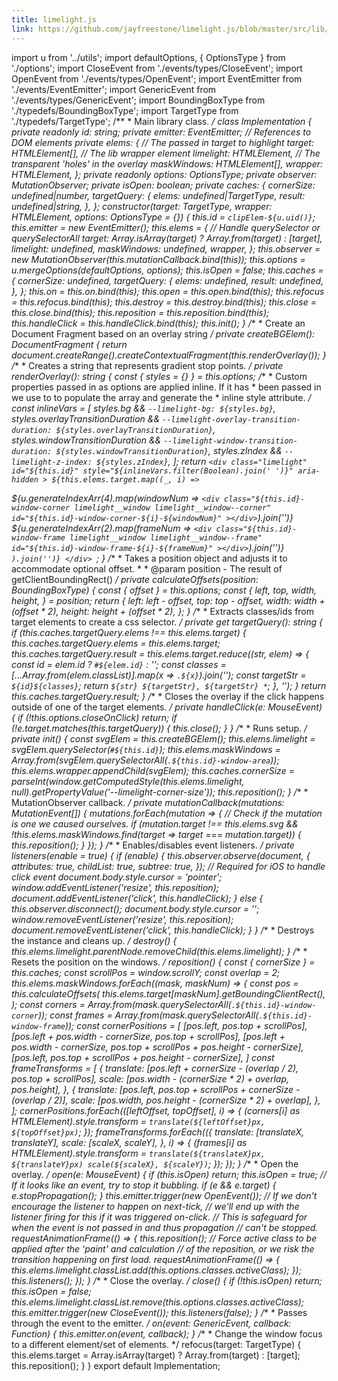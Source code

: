 ```yaml
---
title: limelight.js
link: https://github.com/jayfreestone/limelight.js/blob/master/src/lib/Implementation.ts
---
```

import u from '../utils'; import defaultOptions, { OptionsType } from './options'; import CloseEvent from './events/types/CloseEvent'; import OpenEvent from './events/types/OpenEvent'; import EventEmitter from './events/EventEmitter'; import GenericEvent from './events/types/GenericEvent'; import BoundingBoxType from './typedefs/BoundingBoxType'; import TargetType from './typedefs/TargetType'; /** * Main library class. */ class Implementation { private readonly id: string; private emitter: EventEmitter; // References to DOM elements private elems: { // The passed in target to highlight target: HTMLElement[], // The lib wrapper element limelight: HTMLElement, // The transparent 'holes' in the overlay maskWindows: HTMLElement[], wrapper: HTMLElement, }; private readonly options: OptionsType; private observer: MutationObserver; private isOpen: boolean; private caches: { cornerSize: undefined|number, targetQuery: { elems: undefined|TargetType, result: undefined|string, }, }; constructor(target: TargetType, wrapper: HTMLElement, options: OptionsType = {}) { this.id = `clipElem-${u.uid()}`; this.emitter = new EventEmitter(); this.elems = { // Handle querySelector or querySelectorAll target: Array.isArray(target) ? Array.from(target) : [target], limelight: undefined, maskWindows: undefined, wrapper, }; this.observer = new MutationObserver(this.mutationCallback.bind(this)); this.options = u.mergeOptions(defaultOptions, options); this.isOpen = false; this.caches = { cornerSize: undefined, targetQuery: { elems: undefined, result: undefined, }, }; this.on = this.on.bind(this); this.open = this.open.bind(this); this.refocus = this.refocus.bind(this); this.destroy = this.destroy.bind(this); this.close = this.close.bind(this); this.reposition = this.reposition.bind(this); this.handleClick = this.handleClick.bind(this); this.init(); } /** * Create an Document Fragment based on an overlay string */ private createBGElem(): DocumentFragment { return document.createRange().createContextualFragment(this.renderOverlay()); } /** * Creates a string that represents gradient stop points. */ private renderOverlay(): string { const { styles = {} } = this.options; /** * Custom properties passed in as options are applied inline. If it has * been passed in we use to to populate the array and generate the * inline style attribute. */ const inlineVars = [ styles.bg && `--limelight-bg: ${styles.bg}`, styles.overlayTransitionDuration && `--limelight-overlay-transition-duration: ${styles.overlayTransitionDuration}`, styles.windowTransitionDuration && `--limelight-window-transition-duration: ${styles.windowTransitionDuration}`, styles.zIndex && `--limelight-z-index: ${styles.zIndex}`, ]; return ` <div class="limelight" id="${this.id}" style="${inlineVars.filter(Boolean).join(' ')}" aria-hidden > ${this.elems.target.map((_, i) => ` <div id="${this.id}-window-area-${i}" class="${this.id}-window-area limelight__window-area"> ${u.generateIndexArr(4).map(windowNum => ` <div class="${this.id}-window-corner limelight__window limelight__window--corner" id="${this.id}-window-corner-${i}-${windowNum}" ></div> `).join('')} ${u.generateIndexArr(2).map(frameNum => ` <div class="${this.id}-window-frame limelight__window limelight__window--frame" id="${this.id}-window-frame-${i}-${frameNum}" ></div> `).join('')} </div> `).join('')} </div> `; } /** * Takes a position object and adjusts it to accommodate optional offset. * * @param position - The result of getClientBoundingRect() */ private calculateOffsets(position: BoundingBoxType) { const { offset } = this.options; const { left, top, width, height, } = position; return { left: left - offset, top: top - offset, width: width + (offset * 2), height: height + (offset * 2), }; } /** * Extracts classes/ids from target elements to create a css selector. */ private get targetQuery(): string { if (this.caches.targetQuery.elems !== this.elems.target) { this.caches.targetQuery.elems = this.elems.target; this.caches.targetQuery.result = this.elems.target.reduce((str, elem) => { const id = elem.id ? `#${elem.id}` : ''; const classes = [...Array.from(elem.classList)].map(x => `.${x}`).join(''); const targetStr = `${id}${classes}`; return `${str} ${targetStr}, ${targetStr} *`; }, ''); } return this.caches.targetQuery.result; } /** * Closes the overlay if the click happens outside of one of the target elements. */ private handleClick(e: MouseEvent) { if (!this.options.closeOnClick) return; if (!e.target.matches(this.targetQuery)) { this.close(); } } /** * Runs setup. */ private init() { const svgElem = this.createBGElem(); this.elems.limelight = svgElem.querySelector(`#${this.id}`); this.elems.maskWindows = Array.from(svgElem.querySelectorAll(`.${this.id}-window-area`)); this.elems.wrapper.appendChild(svgElem); this.caches.cornerSize = parseInt(window.getComputedStyle(this.elems.limelight, null).getPropertyValue('--limelight-corner-size')); this.reposition(); } /** * MutationObserver callback. */ private mutationCallback(mutations: MutationEvent[]) { mutations.forEach(mutation => { // Check if the mutation is one we caused ourselves. if (mutation.target !== this.elems.svg && !this.elems.maskWindows.find(target => target === mutation.target)) { this.reposition(); } }); } /** * Enables/disables event listeners. */ private listeners(enable = true) { if (enable) { this.observer.observe(document, { attributes: true, childList: true, subtree: true, }); // Required for iOS to handle click event document.body.style.cursor = 'pointer'; window.addEventListener('resize', this.reposition); document.addEventListener('click', this.handleClick); } else { this.observer.disconnect(); document.body.style.cursor = ''; window.removeEventListener('resize', this.reposition); document.removeEventListener('click', this.handleClick); } } /** * Destroys the instance and cleans up. */ destroy() { this.elems.limelight.parentNode.removeChild(this.elems.limelight); } /** * Resets the position on the windows. */ reposition() { const { cornerSize } = this.caches; const scrollPos = window.scrollY; const overlap = 2; this.elems.maskWindows.forEach((mask, maskNum) => { const pos = this.calculateOffsets( this.elems.target[maskNum].getBoundingClientRect(), ); const corners = Array.from(mask.querySelectorAll(`.${this.id}-window-corner`)); const frames = Array.from(mask.querySelectorAll(`.${this.id}-window-frame`)); const cornerPositions = [ [pos.left, pos.top + scrollPos], [pos.left + pos.width - cornerSize, pos.top + scrollPos], [pos.left + pos.width - cornerSize, pos.top + scrollPos + pos.height - cornerSize], [pos.left, pos.top + scrollPos + pos.height - cornerSize], ] const frameTransforms = [ { translate: [pos.left + cornerSize - (overlap / 2), pos.top + scrollPos], scale: [pos.width - (cornerSize * 2) + overlap, pos.height], }, { translate: [pos.left, pos.top + scrollPos + cornerSize - (overlap / 2)], scale: [pos.width, pos.height - (cornerSize * 2) + overlap], }, ]; cornerPositions.forEach(([leftOffset, topOffset], i) => { (corners[i] as HTMLElement).style.transform = ` translate(${leftOffset}px, ${topOffset}px) `; }); frameTransforms.forEach(({ translate: [translateX, translateY], scale: [scaleX, scaleY], }, i) => { (frames[i] as HTMLElement).style.transform = ` translate(${translateX}px, ${translateY}px) scale(${scaleX}, ${scaleY}) `; }); }); } /** * Open the overlay. */ open(e: MouseEvent) { if (this.isOpen) return; this.isOpen = true; // If it looks like an event, try to stop it bubbling. if (e && e.target) { e.stopPropagation(); } this.emitter.trigger(new OpenEvent()); // If we don't encourage the listener to happen on next-tick, // we'll end up with the listener firing for this if it was triggered on-click. // This is safeguard for when the event is not passed in and thus propagation // can't be stopped. requestAnimationFrame(() => { this.reposition(); // Force active class to be applied after the 'paint' and calculation // of the reposition, or we risk the transition happening on first load. requestAnimationFrame(() => { this.elems.limelight.classList.add(this.options.classes.activeClass); }); this.listeners(); }); } /** * Close the overlay. */ close() { if (!this.isOpen) return; this.isOpen = false; this.elems.limelight.classList.remove(this.options.classes.activeClass); this.emitter.trigger(new CloseEvent()); this.listeners(false); } /** * Passes through the event to the emitter. */ on(event: GenericEvent, callback: Function) { this.emitter.on(event, callback); } /** * Change the window focus to a different element/set of elements. */ refocus(target: TargetType) { this.elems.target = Array.isArray(target) ? Array.from(target) : [target]; this.reposition(); } } export default Implementation;
